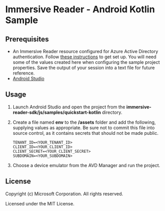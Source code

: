 # Immersive Reader - Android Kotlin Sample

## Prerequisites

* An Immersive Reader resource configured for Azure Active Directory authentication. Follow [these instructions](https://docs.microsoft.com/azure/cognitive-services/immersive-reader/how-to-create-immersive-reader) to get set up. You will need some of the values created here when configuring the sample project properties. Save the output of your session into a text file for future reference.
* [Android Studio](https://developer.android.com/studio)

## Usage

1. Launch Android Studio and open the project from the **immersive-reader-sdk/js/samples/quickstart-kotlin** directory.

1. Create a file named **env** to the **/assets** folder and add the following, supplying values as appropriate. Be sure not to commit this file into source control, as it contains secrets that should not be made public.

    ```text
    TENANT_ID=<YOUR_TENANT_ID>
    CLIENT_ID=<YOUR_CLIENT_ID>
    CLIENT_SECRET=<YOUR_CLIENT_SECRET>
    SUBDOMAIN=<YOUR_SUBDOMAIN>
    ```

1. Choose a device emulator from the AVD Manager and run the project.

## License

Copyright (c) Microsoft Corporation. All rights reserved.

Licensed under the MIT License.
